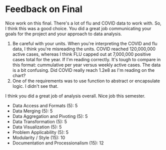 # Feedback on Final

Nice work on this final. There's a lot of flu and COVID data to work with.  So, I think this was a good choice.  You did a great job communicating your goals for the project and your approach to data analysis.
1. Be careful with your units. When you're interpreting the COVID and flu data, I think you're misreading the units.  COVID reached 120,000,000 active cases, whereas I think FLU capped out at 7,000,000 positive cases total for the year.  If I'm reading correctly.  It's tough to compare in this format: cummulative per year versus weekly active cases.  The data is a bit confusing. Did COVID really reach 1.2e8 as I'm reading on the chart?
2. One of the requirements was to use function to abstract or encapsulate logic. I didn't see that.

I think you did a great job of analysis overall. Nice job this semester.

* Data Access and Formats (5): 5
* Data Merging (5): 5
* Data Aggregation and Pivoting (5): 5
* Data Transformation (5): 5
* Data Visualization (5): 5
* Problem Applicability (5): 5
* Modularity / Style (15): 10
* Documentation and Processionalism (15): 12
